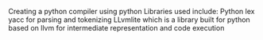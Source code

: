 Creating a python compiler using python
Libraries used include:
Python lex yacc for parsing and tokenizing
LLvmlite which is a library built for python based on llvm for intermediate representation and code execution
